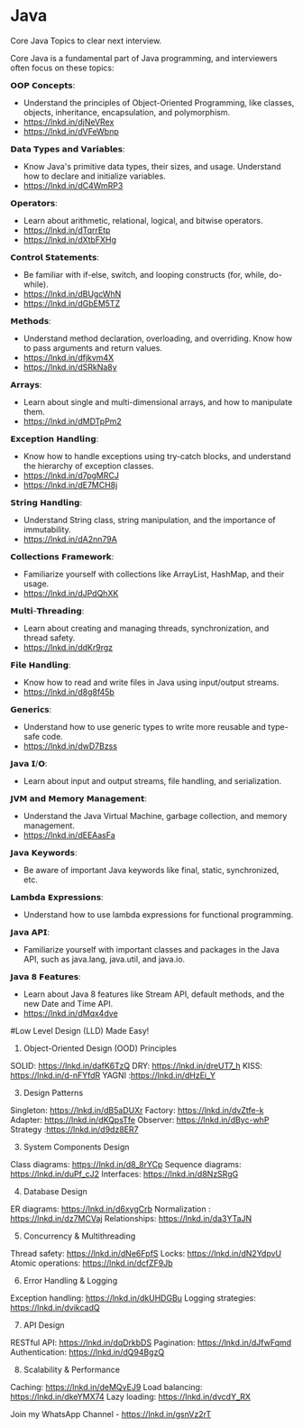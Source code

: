 # Java


Core Java Topics to clear next interview.

Core Java is a fundamental part of Java programming, and interviewers often focus on these topics:

𝗢𝗢𝗣 𝗖𝗼𝗻𝗰𝗲𝗽𝘁𝘀: 
 - Understand the principles of Object-Oriented Programming, like classes, objects, inheritance, encapsulation, and polymorphism.
 - https://lnkd.in/djNeVRex
 - https://lnkd.in/dVFeWbnp

𝗗𝗮𝘁𝗮 𝗧𝘆𝗽𝗲𝘀 𝗮𝗻𝗱 𝗩𝗮𝗿𝗶𝗮𝗯𝗹𝗲𝘀: 
 - Know Java's primitive data types, their sizes, and usage. Understand how to declare and initialize variables.
 - https://lnkd.in/dC4WmRP3

𝗢𝗽𝗲𝗿𝗮𝘁𝗼𝗿𝘀: 
 - Learn about arithmetic, relational, logical, and bitwise operators.
 - https://lnkd.in/dTqrrEtp
 - https://lnkd.in/dXtbFXHg

𝗖𝗼𝗻𝘁𝗿𝗼𝗹 𝗦𝘁𝗮𝘁𝗲𝗺𝗲𝗻𝘁𝘀: 
 - Be familiar with if-else, switch, and looping constructs (for, while, do-while).
 - https://lnkd.in/dBUgcWhN
 - https://lnkd.in/dGbEM5TZ

𝗠𝗲𝘁𝗵𝗼𝗱𝘀: 
 - Understand method declaration, overloading, and overriding. Know how to pass arguments and return values.
 - https://lnkd.in/dfjkvm4X
 - https://lnkd.in/dSRkNa8y

𝗔𝗿𝗿𝗮𝘆𝘀: 
 - Learn about single and multi-dimensional arrays, and how to manipulate them.
 - https://lnkd.in/dMDTpPm2

𝗘𝘅𝗰𝗲𝗽𝘁𝗶𝗼𝗻 𝗛𝗮𝗻𝗱𝗹𝗶𝗻𝗴: 
 - Know how to handle exceptions using try-catch blocks, and understand the hierarchy of exception classes.
 - https://lnkd.in/d7pgMRCJ
 - https://lnkd.in/dE7MCH8j

𝗦𝘁𝗿𝗶𝗻𝗴 𝗛𝗮𝗻𝗱𝗹𝗶𝗻𝗴: 
 - Understand String class, string manipulation, and the importance of immutability.
 - https://lnkd.in/dA2nn79A

𝗖𝗼𝗹𝗹𝗲𝗰𝘁𝗶𝗼𝗻𝘀 𝗙𝗿𝗮𝗺𝗲𝘄𝗼𝗿𝗸: 
 - Familiarize yourself with collections like ArrayList, HashMap, and their usage.
 - https://lnkd.in/dJPdQhXK

𝗠𝘂𝗹𝘁𝗶-𝗧𝗵𝗿𝗲𝗮𝗱𝗶𝗻𝗴: 
 - Learn about creating and managing threads, synchronization, and thread safety.
 - https://lnkd.in/ddKr9rgz

𝗙𝗶𝗹𝗲 𝗛𝗮𝗻𝗱𝗹𝗶𝗻𝗴: 
 - Know how to read and write files in Java using input/output streams.
 - https://lnkd.in/d8g8f45b

𝗚𝗲𝗻𝗲𝗿𝗶𝗰𝘀: 
 - Understand how to use generic types to write more reusable and type-safe code.
 - https://lnkd.in/dwD7Bzss

𝗝𝗮𝘃𝗮 𝗜/𝗢: 
 - Learn about input and output streams, file handling, and serialization.

𝗝𝗩𝗠 𝗮𝗻𝗱 𝗠𝗲𝗺𝗼𝗿𝘆 𝗠𝗮𝗻𝗮𝗴𝗲𝗺𝗲𝗻𝘁: 
 - Understand the Java Virtual Machine, garbage collection, and memory management.
 - https://lnkd.in/dEEAasFa

𝗝𝗮𝘃𝗮 𝗞𝗲𝘆𝘄𝗼𝗿𝗱𝘀: 
 - Be aware of important Java keywords like final, static, synchronized, etc.

𝗟𝗮𝗺𝗯𝗱𝗮 𝗘𝘅𝗽𝗿𝗲𝘀𝘀𝗶𝗼𝗻𝘀: 
 - Understand how to use lambda expressions for functional programming.

𝗝𝗮𝘃𝗮 𝗔𝗣𝗜: 
 - Familiarize yourself with important classes and packages in the Java API, such as java.lang, java.util, and java.io.

𝗝𝗮𝘃𝗮 𝟴 𝗙𝗲𝗮𝘁𝘂𝗿𝗲𝘀: 
 - Learn about Java 8 features like Stream API, default methods, and the new Date and Time API.
 - https://lnkd.in/dMqx4dve




 
 #Low Level Design (LLD) Made Easy!

 
1. Object-Oriented Design (OOD) Principles

   
SOLID: https://lnkd.in/dafK6TzQ
DRY: https://lnkd.in/dreUT7_h
KISS: https://lnkd.in/d-nFYfdR
YAGNI :https://lnkd.in/dHzEi_Y

3. Design Patterns

Singleton: https://lnkd.in/dB5aDUXr
Factory: https://lnkd.in/dvZtfe-k
Adapter: https://lnkd.in/dKQpsTfe
Observer: https://lnkd.in/dByc-whP
Strategy :https://lnkd.in/d9dz8ER7

3. System Components Design

Class diagrams: https://lnkd.in/d8_8rYCp
Sequence diagrams: https://lnkd.in/duPf_cJ2
Interfaces: https://lnkd.in/d8NzSRgG

4. Database Design

ER diagrams: https://lnkd.in/d6xygCrb
Normalization : https://lnkd.in/dz7MCVaj
Relationships: https://lnkd.in/da3YTaJN

5. Concurrency & Multithreading

Thread safety: https://lnkd.in/dNe6FpfS
Locks: https://lnkd.in/dN2YdpvU
Atomic operations: https://lnkd.in/dcfZF9Jb

6. Error Handling & Logging

Exception handling: https://lnkd.in/dkUHDGBu
Logging strategies: https://lnkd.in/dvikcadQ

7. API Design

RESTful API: https://lnkd.in/dqDrkbDS
Pagination: https://lnkd.in/dJfwFqmd
Authentication: https://lnkd.in/dQ94BgzQ

8. Scalability & Performance

Caching: https://lnkd.in/deMQvEJ9
Load balancing: https://lnkd.in/dkeYMX74
Lazy loading: https://lnkd.in/dvcdY_RX

Join my WhatsApp Channel - https://lnkd.in/gsnVz2rT
